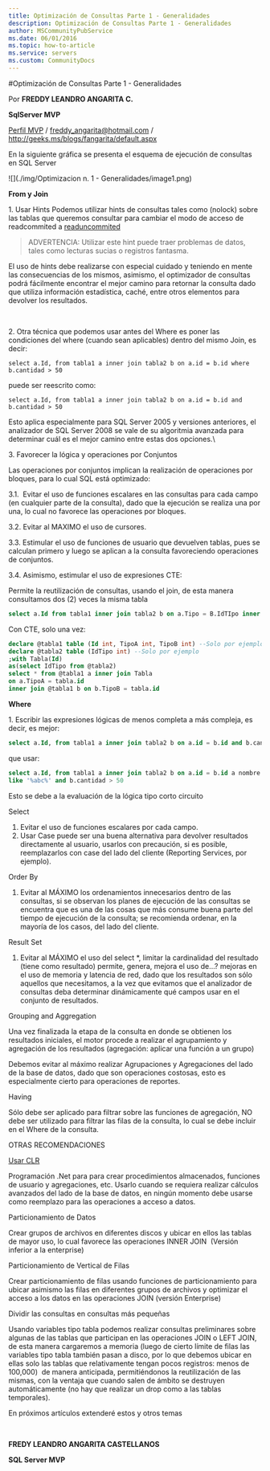 ```yaml
---
title: Optimización de Consultas Parte 1 - Generalidades
description: Optimización de Consultas Parte 1 - Generalidades
author: MSCommunityPubService
ms.date: 06/01/2016
ms.topic: how-to-article
ms.service: servers
ms.custom: CommunityDocs
---
```










#Optimización de Consultas Parte 1 - Generalidades



Por **FREDDY LEANDRO ANGARITA C.**

**SqlServer MVP** 

[Perfil MVP](https://mvp.support.microsoft.com/es-es/mvp/Freddy%20Leandro%20Angarita%20Castellanos-4028407) / <freddy_angarita@hotmail.com> / <http://geeks.ms/blogs/fangarita/default.aspx>

En la siguiente gráfica se presenta el esquema de ejecución de consultas
en SQL Server

![](./img/Optimizacion n. 1 - Generalidades/image1.png)
    

**From y Join**

1\. Usar Hints
Podemos utilizar hints de consultas tales como (nolock) sobre las tablas
que queremos consultar para cambiar el modo de acceso de readcommited a
[readuncommited](http://msdn.microsoft.com/es-co/library/ms187373.aspx)
>ADVERTENCIA: Utilizar este hint puede traer problemas de datos, tales
como lecturas sucias o registros fantasma.

El uso de hints debe realizarse con especial cuidado y teniendo en mente
las consecuencias de los mismos, asimismo, el optimizador de consultas
podrá fácilmente encontrar el mejor camino para retornar la consulta
dado que utiliza información estadística, caché, entre otros elementos
para devolver los resultados.

 

2\. Otra técnica que podemos usar antes del Where es poner las
condiciones del where (cuando sean aplicables) dentro del mismo Join, es
decir:

    select a.Id, from tabla1 a inner join tabla2 b on a.id = b.id where b.cantidad > 50
puede ser reescrito como:

    select a.Id, from tabla1 a inner join tabla2 b on a.id = b.id and b.cantidad > 50
    
Esto aplica especialmente para SQL Server 2005 y versiones anteriores,
el analizador de SQL Server 2008 se vale de su algoritmia avanzada para
determinar cuál es el mejor camino entre estas dos opciones.\

3\. Favorecer la lógica y operaciones por Conjuntos

Las operaciones por conjuntos implican la realización de operaciones por
bloques, para lo cual SQL está optimizado:

3\.1\.  Evitar el uso de funciones escalares en las consultas para cada
campo (en cualquier parte de la consulta), dado que la ejecución se
realiza una por una, lo cual no favorece las operaciones por bloques.

3.2. Evitar al MAXIMO el uso de cursores.

3.3. Estimular el uso de funciones de usuario que devuelven tablas, pues se calculan primero y luego se aplican a la consulta favoreciendo operaciones de conjuntos.

3.4. Asimismo, estimular el uso de expresiones CTE:

Permite la reutilización de consultas, usando el join, de esta manera
consultamos dos (2) veces la misma tabla
``` SQL
select a.Id from tabla1 inner join tabla2 b on a.Tipo = B.IdTIpo inner join tabla2 c on a.Tipo2 = C.IdTIpo
```

Con CTE, solo una vez:
``` SQL
declare @tabla1 table (Id int, TipoA int, TipoB int) --Solo por ejemplo
declare @tabla2 table (IdTipo int) --Solo por ejemplo
;with Tabla(Id)
as(select IdTipo from @tabla2)
select * from @tabla1 a inner join Tabla
on a.TipoA = tabla.id
inner join @tabla1 b on b.TipoB = tabla.id
```

**Where**

1\. Escribir las expresiones lógicas de menos completa a más compleja, es
decir, es mejor:
``` SQL
select a.Id, from tabla1 a inner join tabla2 b on a.id = b.id and b.cantidad > 50 and nombre like '%abc%'
```
que usar:

``` SQL
select a.Id, from tabla1 a inner join tabla2 b on a.id = b.id a nombre
like '%abc%' and b.cantidad > 50 
```

Esto se debe a la evaluación de la lógica tipo corto circuito

Select
1. Evitar el uso de funciones escalares por cada campo.
2. Usar Case puede ser una buena alternativa para devolver resultados directamente al usuario, usarlos con precaución, si es posible, reemplazarlos con case del lado del cliente (Reporting Services, por ejemplo).

Order By
1. Evitar al MÁXIMO los ordenamientos innecesarios dentro de las
consultas, si se observan los planes de ejecución de las consultas se
encuentra que es una de las cosas que más consume buena parte del tiempo
de ejecución de la consulta; se recomienda ordenar, en la mayoría de los
casos, del lado del cliente.

Result Set
1. Evitar al MÁXIMO el uso del select *, limitar la cardinalidad del
resultado (tiene como resultado) permite, genera, mejora el uso de...?
mejoras en el uso de memoria y latencia de red, dado que los resultados
son sólo aquellos que necesitamos, a la vez que evitamos que el
analizador de consultas deba determinar dinámicamente qué campos usar en
el conjunto de resultados.


Grouping and Aggregation

Una vez finalizada la etapa de la consulta en donde se obtienen los
resultados iniciales, el motor procede a realizar el agrupamiento y
agregación de los resultados (agregación: aplicar una función a un
grupo)

Debemos evitar al máximo realizar Agrupaciones y Agregaciones del lado
de la base de datos, dado que son operaciones costosas, esto es
especialmente cierto para operaciones de reportes.

Having

Sólo debe ser aplicado para filtrar sobre las funciones de agregación,
NO debe ser utilizado para filtrar las filas de la consulta, lo cual se
debe incluir en el Where de la consulta.


OTRAS RECOMENDACIONES

[Usar CLR](http://geeks.ms/blogs/fangarita/archive/2010/08/09/presentaci-243-n-sqlserver-clr.aspx)

Programación .Net para para crear procedimientos almacenados,
funciones de usuario y agregaciones, etc. Usarlo cuando se requiera
realizar cálculos avanzados del lado de la base de datos, en ningún
momento debe usarse como reemplazo para las operaciones a acceso a
datos.

Particionamiento de Datos

Crear grupos de archivos en diferentes discos y ubicar en ellos las
tablas de mayor uso, lo cual favorece las operaciones INNER JOIN 
(Versión inferior a la enterprise)


Particionamiento de Vertical de Filas

Crear particionamiento de filas usando funciones de particionamiento
para ubicar asimismo las filas en diferentes grupos de archivos y
optimizar el acceso a los datos en las operaciones JOIN (versión
Enterprise)


Dividir las consultas en consultas más pequeñas

Usando variables tipo tabla podemos realizar consultas preliminares
sobre algunas de las tablas que participan en las operaciones JOIN o
LEFT JOIN, de esta manera cargaremos a memoria (luego de cierto límite
de filas las variables tipo tabla también pasan a disco, por lo que
debemos ubicar en ellas solo las tablas que relativamente tengan pocos
registros: menos de 100,000)  de manera anticipada, permitiéndonos la
reutilización de las mismas, con la ventaja que cuando salen de ámbito
se destruyen automáticamente (no hay que realizar un drop como a las
tablas temporales).


En próximos artículos extenderé estos y otros temas

 

**FREDY LEANDRO ANGARITA CASTELLANOS**

**SQL Server MVP**


